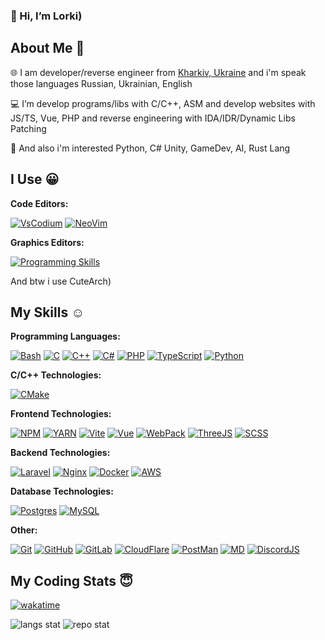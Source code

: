 ### 👋 Hi, I’m Lorki)

## About Me 🙂

🌐 I am developer/reverse engineer from [Kharkiv, Ukraine](https://www.google.com/search?q=kharkiv+saltivka) and i'm speak those languages Russian, Ukrainian, English

💻 I’m develop programs/libs with C/C++, ASM and develop websites with JS/TS, Vue, PHP and reverse engineering with IDA/IDR/Dynamic Libs Patching

🔬 And also i'm interested Python, C# Unity, GameDev, AI, Rust Lang

## I Use 😀

**Code Editors:**

[![VsCodium](https://skillicons.dev/icons?i=vscodium)](https://vscodium.com/) [![NeoVim](https://skillicons.dev/icons?i=neovim)](https://neovim.io/)

**Graphics Editors:**

[![Programming Skills](https://skillicons.dev/icons?i=blender)](https://www.blender.org/)

And btw i use CuteArch)

## My Skills ☺️

**Programming Languages:**

[![Bash](https://skillicons.dev/icons?i=bash)](https://en.wikipedia.org/wiki/Bash_(Unix_shell))
[![C](https://skillicons.dev/icons?i=c)](https://en.wikipedia.org/wiki/C_(programming_language))
[![C++](https://skillicons.dev/icons?i=cpp)](https://en.wikipedia.org/wiki/C%2B%2B)
[![C#](https://skillicons.dev/icons?i=cs)](https://en.wikipedia.org/wiki/C_Sharp_(programming_language))
[![PHP](https://skillicons.dev/icons?i=php)](https://www.php.net/)
[![TypeScript](https://skillicons.dev/icons?i=ts)](https://www.typescriptlang.org/)
[![Python](https://skillicons.dev/icons?i=python)](https://www.python.org/)

**C/C++ Technologies:**

[![CMake](https://skillicons.dev/icons?i=cmake)](https://cmake.org/)

**Frontend Technologies:**

[![NPM](https://skillicons.dev/icons?i=npm)](https://www.npmjs.com/)
[![YARN](https://skillicons.dev/icons?i=yarn)](https://yarnpkg.com/)
[![Vite](https://skillicons.dev/icons?i=vite)](https://vitejs.dev/)
[![Vue](https://skillicons.dev/icons?i=vue)](https://vuejs.org/)
[![WebPack](https://skillicons.dev/icons?i=webpack)](https://webpack.js.org/)
[![ThreeJS](https://skillicons.dev/icons?i=threejs)](https://threejs.org/)
[![SCSS](https://skillicons.dev/icons?i=scss)](https://sass-lang.com/)

**Backend Technologies:**

[![Laravel](https://skillicons.dev/icons?i=laravel)](https://laravel.com/)
[![Nginx](https://skillicons.dev/icons?i=nginx)](https://nginx.org/en/)
[![Docker](https://skillicons.dev/icons?i=docker)](https://www.docker.com/)
[![AWS](https://skillicons.dev/icons?i=aws)](https://aws.amazon.com/)

**Database Technologies:**

[![Postgres](https://skillicons.dev/icons?i=docker)](https://www.postgresql.org/)
[![MySQL](https://skillicons.dev/icons?i=laravel)](https://www.mysql.com/)

**Other:**

[![Git](https://skillicons.dev/icons?i=git)](https://www.git-scm.com/)
[![GitHub](https://skillicons.dev/icons?i=github)](https://github.com/)
[![GitLab](https://skillicons.dev/icons?i=gitlab)](https://about.gitlab.com/)
[![CloudFlare](https://skillicons.dev/icons?i=cloudflare)](https://www.cloudflare.com/)
[![PostMan](https://skillicons.dev/icons?i=postman)](https://www.postman.com/)
[![MD](https://skillicons.dev/icons?i=md)](https://www.markdownguide.org/basic-syntax/)
[![DiscordJS](https://skillicons.dev/icons?i=discordjs)](https://discord.js.org/)

## My Coding Stats 😇

[![wakatime](https://wakatime.com/badge/user/3aa1301f-9dfd-4543-bcdf-91d0911648d2.svg)](https://wakatime.com/@3aa1301f-9dfd-4543-bcdf-91d0911648d2)

![langs stat](https://github-readme-stats-lorkinikita.vercel.app/api/top-langs/?username=LorkiNikita&theme=dracula&langs_count=10&layout=compact&border_color=161b22&bg_color=161b22&icon_color=da6183)
![repo stat](https://github-readme-stats-lorkinikita.vercel.app/api?username=LorkiNikita&theme=dracula&show_icons=true&count_private=true&count_private=true&border_color=161b22&bg_color=161b22&icon_color=da6183)
